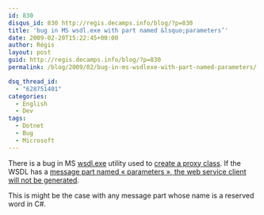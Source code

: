```yaml
---
id: 830
disqus_id: 830 http://regis.decamps.info/blog/?p=830
title: 'bug in MS wsdl.exe with part named &lsquo;parameters’'
date: 2009-02-20T15:22:45+00:00
author: Régis
layout: post
guid: http://regis.decamps.info/blog/?p=830
permalink: /blog/2009/02/bug-in-ms-wsdlexe-with-part-named-parameters/

dsq_thread_id:
  - "628751401"
categories:
  - English
  - Dev
tags:
  - Dotnet
  - Bug
  - Microsoft
---
```

There is a bug in MS [wsdl.exe](http://msdn.microsoft.com/en-us/library/7h3ystb6(vs.71).aspx) utility used to [create a proxy class](http://soumadri.net/wpblog/?p=7). If the WSDL has a [message part named « parameters », the web service client will not be generated](http://developers.de/blogs/andreas_erben/archive/2007/02/02/svcutil.exe_2F00_wsdl.exe_3A00_-issue-with-message-part-name-_2200_parameters_2200_.aspx).

This is might be the case with any message part whose name is a reserved word in C#.
